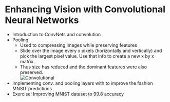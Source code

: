 # Enhancing Vision with Convolutional Neural Networks  

- Introduction to ConvNets and convolution  
- Pooling  
    - Used to compressing images while preserving features  
    - Slide over the image every x pixels (horizontally and vertically) and pick the largest pixel value. Use that info to create a new x by x matrix.  
    - Thus size has reduced and the dominant features were also preserved.  
    ![Convolutional](../Data/convolutional.png)  
- Implementing conv. and pooling layers with to improve the fashion MNSIT predictions  
- Exercise: Improving MNIST dataset to 99.8 accuracy


